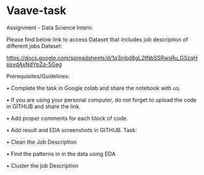 # Vaave-task

Assignment - Data Science Intern:

Please find below link to access Dataset that includes job description of different jobs
Dataset:

https://docs.google.com/spreadsheets/d/1q3inbd8gL2tNbSSRwsRu_GSzqHpsvdAxNdYpZa-5Geg

Prerequisites/Guidelines:

• Complete the task in Google colab and share the notebook with us.

• If you are using your personal computer, do not forget to upload the code in GITHUB and share the
link.

• Add proper comments for each block of code.

• Add result and EDA screenshots in GITHUB.
Task:

• Clean the Job Description

• Find the patterns in in the data using EDA

• Cluster the job Description
